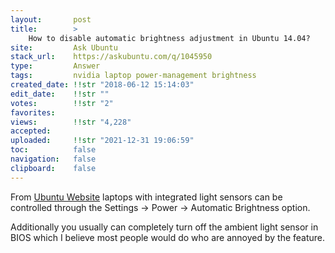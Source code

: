 ```yaml
---
layout:       post
title:        >
    How to disable automatic brightness adjustment in Ubuntu 14.04?
site:         Ask Ubuntu
stack_url:    https://askubuntu.com/q/1045950
type:         Answer
tags:         nvidia laptop power-management brightness
created_date: !!str "2018-06-12 15:14:03"
edit_date:    !!str ""
votes:        !!str "2"
favorites:    
views:        !!str "4,228"
accepted:     
uploaded:     !!str "2021-12-31 19:06:59"
toc:          false
navigation:   false
clipboard:    false
---
```


From [Ubuntu Website][1] laptops with integrated light sensors can be controlled through the Settings -> Power -> Automatic Brightness option.

Additionally you usually can completely turn off the ambient light sensor in BIOS which I believe most people would do who are annoyed by the feature.


  [1]: https://help.ubuntu.com/stable/ubuntu-help/power-autobrightness.html.en
